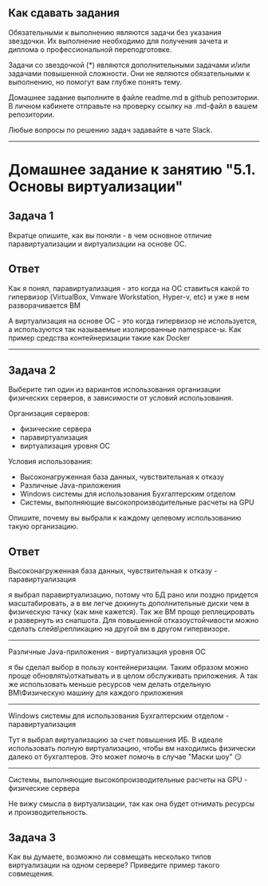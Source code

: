 ## Как сдавать задания

Обязательными к выполнению являются задачи без указания звездочки. Их выполнение необходимо для получения зачета и диплома о профессиональной переподготовке.

Задачи со звездочкой (*) являются дополнительными задачами и/или задачами повышенной сложности. Они не являются обязательными к выполнению, но помогут вам глубже понять тему.

Домашнее задание выполните в файле readme.md в github репозитории. В личном кабинете отправьте на проверку ссылку на .md-файл в вашем репозитории.

Любые вопросы по решению задач задавайте в чате Slack.

---


# Домашнее задание к занятию "5.1. Основы виртуализации"

## Задача 1

Вкратце опишите, как вы поняли - в чем основное отличие паравиртуализации и виртуализации на основе ОС.

## Ответ

Как я понял, паравиртуализация - это когда на ОС ставиться какой то гипервизор (VirtualBox, Vmware Workstation, Hyper-v, etc) и уже в нем разворачивается ВМ

А виртуализация на основе ОС - это когда гипервизор не используется, а используются так называемые изолированные namespace-ы. Как пример средства контейнеризации такие как Docker


---
## Задача 2

Выберите тип один из вариантов использования организации физических серверов, 
в зависимости от условий использования.

Организация серверов:
- физические сервера
- паравиртуализация
- виртуализация уровня ОС

Условия использования:

- Высоконагруженная база данных, чувствительная к отказу
- Различные Java-приложения
- Windows системы для использования Бухгалтерским отделом 
- Системы, выполняющие высокопроизводительные расчеты на GPU

Опишите, почему вы выбрали к каждому целевому использованию такую организацию.

## Ответ
Высоконагруженная база данных, чувствительная к отказу - паравиртуализация


я выбрал паравиртуализацию, потому что БД рано или поздно придется масштабировать, а в вм легче докинуть дополнительные диски чем в физическую тачку (как мне кажется). Так же ВМ проще реплецировать и развернуть из снапшота. Для повышенной отказоустойчивости можно сделать слейв\репликацию на другой вм в другом гипервизоре.

--------------------------------------------------------------------

Различные Java-приложения - виртуализация уровня ОС

я бы сделал выбор в пользу контейнеризации. Таким образом можно проще обновлять\откатывать и в целом обслуживать приложения. А так же использовать меньше ресурсов чем делать отдельную ВМ\Физическую машину для каждого приложения

--------------------------------------------------------------------

Windows системы для использования Бухгалтерским отделом - паравиртуализация

Тут я выбрал виртуализацию за счет повышения ИБ. В идеале использовать полную виртуализацию, чтобы вм находились физически далеко от бухгалтеров. Это может помочь  в случае "Маски шоу" 😏

--------------------------------------------------------------------

Системы, выполняющие высокопроизводительные расчеты на GPU - физические сервера

Не вижу смысла в виртуализации, так как она будет отнимать ресурсы и производительность.

## Задача 3

Как вы думаете, возможно ли совмещать несколько типов виртуализации на одном сервере?
Приведите пример такого совмещения.

